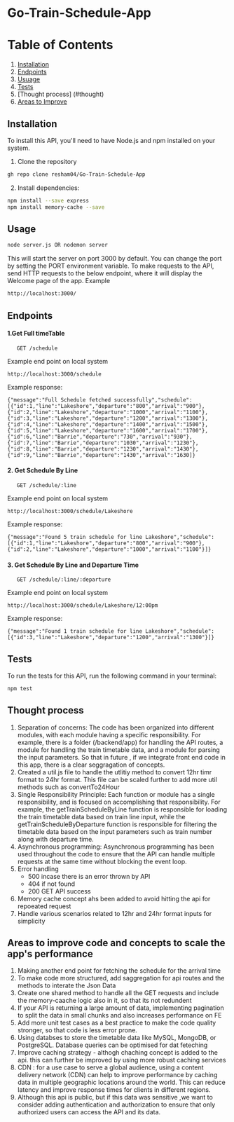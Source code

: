 # Go-Train-Schedule-App

# Table of Contents
1. [ Installation ](#installation)
2. [ Endpoints ](#endpoints)
3. [ Usuage ](#Usage)
4. [ Tests ](#test)
5. [Thought process] (#thought)
6. [ Areas to Improve ](#improve)




<a name="installation"></a>
## Installation
To install this API, you'll need to have Node.js and npm installed on your system.

1. Clone the repository
```bash
gh repo clone resham04/Go-Train-Schedule-App
```
2. Install dependencies:
```bash
npm install --save express
npm install memory-cache --save
```
<a name="Usage"></a>
## Usage
```bash
node server.js OR nodemon server
```
This will start the server on port 3000 by default. You can change the port by setting the PORT environment variable.
To make requests to the API, send HTTP requests to the below endpoint, where it will display the Welcome page of the app. 
Example
```bash
http://localhost:3000/
```
<a name="endpoints"></a>
## Endpoints

#### 1.Get Full timeTable

```http
   GET /schedule
```
Example end point on local system
```
http://localhost:3000/schedule
```
Example response:
```
{"message":"Full Schedule fetched successfully","schedule":[{"id":1,"line":"Lakeshore","departure":"800","arrival":"900"},{"id":2,"line":"Lakeshore","departure":"1000","arrival":"1100"},{"id":3,"line":"Lakeshore","departure":"1200","arrival":"1300"},{"id":4,"line":"Lakeshore","departure":"1400","arrival":"1500"},{"id":5,"line":"Lakeshore","departure":"1600","arrival":"1700"},{"id":6,"line":"Barrie","departure":"730","arrival":"930"},{"id":7,"line":"Barrie","departure":"1030","arrival":"1230"},{"id":8,"line":"Barrie","departure":"1230","arrival":"1430"},{"id":9,"line":"Barrie","departure":"1430","arrival":"1630]}
```

#### 2. Get Schedule By Line
```http
   GET /schedule/:line
```
Example end point on local system
```
http://localhost:3000/schedule/Lakeshore
```
Example response:
```
{"message":"Found 5 train schedule for line Lakeshore","schedule":[{"id":1,"line":"Lakeshore","departure":"800","arrival":"900"},{"id":2,"line":"Lakeshore","departure":"1000","arrival":"1100"}]}
```

#### 3. Get Schedule By Line and Departure Time
```http
   GET /schedule/:line/:departure
```
Example end point on local system
```
http://localhost:3000/schedule/Lakeshore/12:00pm
```
Example response:
```
{"message":"Found 1 train schedule for line Lakeshore","schedule":[{"id":3,"line":"Lakeshore","departure":"1200","arrival":"1300"}]}
```

<a name="test"></a>
## Tests
To run the tests for this API, run the following command in your terminal:
```bash
npm test
```

<a name="thought"></a>
## Thought process

1. Separation of concerns: The code has been organized into different modules, with each module having a specific responsibility. For example, there is a folder (/backend/app) for handling the API routes, a module for handling the train timetable data, and a module for parsing the input parameters. So that in future , if we integrate front end code in this app, there is a clear seggragation of concepts.
2. Created a util.js file to handle the utlitiy method to convert 12hr timr format to 24hr format. This file can be scaled further to add more util methods such as convertTo24Hour 
3. Single Responsibility Principle: Each function or module has a single responsibility, and is focused on accomplishing that responsibility. For example, the getTrainScheduleByLine function is responsible for loading the train timetable data based on train line input, while the getTrainScheduleByDeparture function is responsible for filtering the timetable data based on the input parameters such as train number along with departure time.
4. Asynchronous programming: Asynchronous programming has been used throughout the code to ensure that the API can handle multiple requests at the same time without blocking the event loop.
5. Error handling
   - 500 incase there is an error thrown by API
   - 404 if not found
   - 200 GET API success
6. Memory cache concept ahs been added to avoid hitting the api for repoeated request
7. Handle various scenarios related to 12hr and 24hr format inputs for simplicity 

<a name="improve"></a>
## Areas to improve code and concepts to scale the app's performance 
1. Making another end point for fetching the schedule for the arrival time
2. To make code more structured, add saggregation for api routes and the methods to interate the Json Data
3. Create one shared method to handle all the GET requests and include the memory-caache logic also in it, so that its not redundent
4. If your API is returning a large amount of data, implementing pagination to split the data in small chunks and also increases performance on FE
5. Add more unit test cases as a best practice to make the code quality stronger, so that code is less error prone.
6. Using databses to store the timetable data like MySQL, MongoDB, or PostgreSQL. Database queries can be optimised for dat feteching
7. Improve caching strategy - althogh chaching concept is added to the api. this can further be improved by using more robust caching services
8. CDN : for a use case to serve a global audience, using a content delivery network (CDN) can help to improve performance by caching data in multiple geographic locations around the world. This can reduce latency and improve response times for clients in different regions.
9. Although this api is public, but if this data was sensitive ,we want to consider adding authentication and authorization to ensure that only authorized users can access the API and its data.
   
   
 



